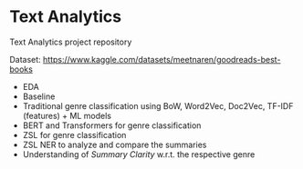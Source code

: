 # Text Analytics
 Text Analytics project repository
 
 Dataset: https://www.kaggle.com/datasets/meetnaren/goodreads-best-books
 
 * EDA
 * Baseline 
 * Traditional genre classification using BoW, Word2Vec, Doc2Vec, TF-IDF (features) + ML models 
 * BERT and Transformers for genre classification
 * ZSL for genre classification
 * ZSL NER to analyze and compare the summaries 
 * Understanding of _Summary Clarity_ w.r.t. the respective genre
